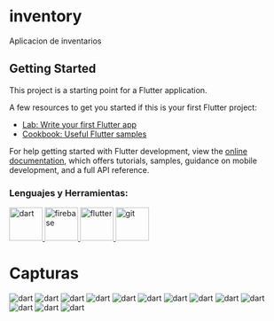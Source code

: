 # inventory

Aplicacion de inventarios

## Getting Started

This project is a starting point for a Flutter application.

A few resources to get you started if this is your first Flutter project:

- [Lab: Write your first Flutter app](https://docs.flutter.dev/get-started/codelab)
- [Cookbook: Useful Flutter samples](https://docs.flutter.dev/cookbook)

For help getting started with Flutter development, view the
[online documentation](https://docs.flutter.dev/), which offers tutorials,
samples, guidance on mobile development, and a full API reference.

<h3 align="left">Lenguajes y Herramientas:</h3>
<p align="left"> <a href="https://dart.dev" target="_blank" rel="noreferrer"> <img src="https://www.vectorlogo.zone/logos/dartlang/dartlang-icon.svg" alt="dart" width="60" height="60"/> </a> <a href="https://firebase.google.com/" target="_blank" rel="noreferrer"> <img src="https://www.vectorlogo.zone/logos/firebase/firebase-icon.svg" alt="firebase" width="60" height="60"/> </a> <a href="https://flutter.dev" target="_blank" rel="noreferrer"> <img src="https://www.vectorlogo.zone/logos/flutterio/flutterio-icon.svg" alt="flutter" width="60" height="60"/> </a> <a href="https://git-scm.com/" target="_blank" rel="noreferrer"> <img src="https://www.vectorlogo.zone/logos/git-scm/git-scm-icon.svg" alt="git" width="60" height="60"/> </a> </p>
<h1>Capturas</h1>
<div>
<img src="https://previews.dropbox.com/p/thumb/ABzQ8XXItsauZPm0apJZEzWhhPsR_A4Ax_VRgXsVjbnWbBpKOEmPouzGeOw-k4nFwQwq8EdMAZAP4r-BoGY2VhGibqjo27JfPxL-736rE0Fi5oUzSoanSQF2q39Ib1tF-cWYtFBE59T_iI1X54WUa9kj7akMWf-Jgqqc4zmuQpJbX5pU6cqAoEPbJlheIcyDaNMn6VCKooHeDyZLmipgK8t-ALODrQXRZFTXn-773TZyJjpq63CrZqXROxteU4XNbgRP964cfd7LLjAKfoU87gP4_MW_oj8IrV8IQL1yS3yd0Os6vFLWJeEkih_R2H-Gs_S7YeKYVZT6cOSJUWvqdE4I5AaJwGLWhgcKrALJhHQ0SXTAQSs9LlmkgYbOij48kyE/p.png" alt="dart" />
<img src="https://previews.dropbox.com/p/thumb/ABxhrGk52a0WTRmqmjwtbTnnVn0_dOvSsnklA7CNudZqrQmDZ3l26eNYh9M36kZTs1XrJl5rt8IGoYb-aBAQWfSA_S7nnhjG2CuzBUFnoeNlOQNVbRjPRJ7sgVS5re71CV9twJ2WBSn0YAfLdnLEE7ggr20pIxkJThu6iYDPVtpVReQTJDYt_X7MxQTRTZ5LsQ42G6vCu3z4Gms1W8tk6IYNvm2eG_FR3MnWQRoBgwHb-hCewFR84mexkvphgwEP2okBXaAFu2m4ToizuIXiQheGM_nimaEvCB-rasSCVY11griB_wSkMgNLVBqdfbEAhoV2ynZ0vlpp4NtcUB1ZQ_KBr6RvJyREyJ0y3SG2Cgdmc-PGVneAQtW42-X1fp9mvxk/p.png" alt="dart" />
<img src="https://previews.dropbox.com/p/thumb/ABwm0gC_ppxMM0HXUlq2PF1DtOTvE2oiVz1RxTLmBMj3-Q3o81z7zBNv0sapq8wuFFYr-Sj1vNq5UM8SYfWh68Tg2lZ-xx2rJpwSGcmUsiZPLf4EaoCneOxdY97OXXP1mWpK7p6FpjYngvmTiLB92CDGFpxu1pH07t0gOJhY5HY__XzUkammcRL6x4HBVPluOBK3EwSST4hp9Pc29l2YWM_IjEkbCwmAw_2Ixz549whOjd0CWVovFrdMrAKBRdLRupcnOMXmchU9Te9fHVpY0yxN5nXb0tvWt7irJtOF4wZiiwZxg1n6Ayh4ZihmCETEttJ6ZE4U36PgW79N6eo7WxB5puAQ7lA_WvB8AAtSB0gftn_MOX7CWyQ6BzMt3z2t2Us/p.png" alt="dart" />
<img src="https://previews.dropbox.com/p/thumb/ABxCiYFmhtAAitmjVnIMzE4Ti05WDDbkUo4mu95IOtBYbdo0txpFCc8eSO9mvcDo3WFEshVxVgS5RDfD_TKb0y29BAJUQ0afhzdv0OvZKBh8oSSVZgN0DcEidEL2mOeJVO8rXbNeQmrk2ztOKdx6c1DYxEa-dUoeWrpa-hsmLU9WZk_qyQHhSNMgbaAV-0gM1PCwaeFgq5XGI5ba5wJ-BZ7zCMDCp-h19cU7OpPPwgrRqfosoh_t73hJLOqdyf17dF1mTT0tTxYDd3YXpK4c9RBmbAQBzxrA9A_3kq3PVARBB_ETB79HuFFsV3S60vEB0BtwjNqIgIamVpiQSKatMP6LVziW8dXNp_BB-234sGBNjczjFlXiZnW-xpLyYOG8XoE/p.png" alt="dart" />
<img src="https://previews.dropbox.com/p/thumb/AByRUvRleNWMH4bTk1jX9_xPyJtkw9Vk-0Cw-sTSxB1DRFWZydvLa9m5_XHYf1HMRdS7ClXbJ-eVZMa0iJ_Z3QFdgcXfWRow2nW6Vbh_FI49cbpIh98fLWG_BEQAwQr7i_rOpWg2nQv-yKk67XNPjJ0V6W_kzGMd5MyNFXSoymHU8SYS6hoxeyW7IovKTNo3vrk2jUIpQf7OVdP-zYPRBD6Y56Z_Dnuh0gbYsLdOgx0p-Ybgew1zyL3qSISsWFQQh_p1Xl_Y_l59v_0yrjU2an8tAKJhzOi-RTUj7h8BYus4NlTfqZj0XWRMljWO-eTde5yGBIHLbAT16bGIBrzGPje_cgdDHa64oYPGY5UygYE9BlNkm1ERGULIX-XJJ5u0UP8/p.png" alt="dart" />
<img src="https://previews.dropbox.com/p/thumb/ABx8XIg9EOZwfeBkH4xTJLTjwyWYe3hqPgNKDrQsaqsnSmKk4lQodGjG8smFS_g7Fxeva1Sknmesp3swUKHHJQyGfiWzhQ5w1Lhy_vuMKgSY84Q7nrTau2sARzxEmtLgfGrDZib5FhrBTHdIyO01rSi5WDeLlah4N8-dqVLL5fYDdxH_VXskNDyMtybYOnIkQelDfz06EC3eHUbf69h02ujlUGrzrTxj33MM6TV7zlVNgIkDqMbU1TyGyNlncsnF5jIqXo_RR2xm7zj2JGFlaQw_TW-evjBnNLHvwVLys6UT6FvqpLdu-Zq-Cetuk5X0haw8HDQcGeOmynxlyRbOj3iSQsKdJC2_K3k8IAQFZVIe0XDgZKNszp3P3LdK7Lx7zfI/p.png" alt="dart" />
<img src="https://previews.dropbox.com/p/thumb/ABxu9Y3wR1NXN15xgcLmYqp5CZdEIVHHQilmuoim0F3vXSDjXOoqHYu-iExA1v1ai-Mv_tl_XTVqYuP-9Se5uIyXpQcZzWtqflb1RVDg2DLpHViOIUV58nsHqSmqlJqOse0vfg3M2pat3i5ccBiqnjBU2gZjrxqRdwj2hfWGgDVf6Cr7Zf_n48v5bWL3YrH9WxE3wtntRkp3PygZbTdrtdUEMP_NLEne-wzLgxJd7Ws2dgfa_a4wSTioatwhJ89DOqubv8U5cg5uWRnLyPHZI0-A2BQSn646mJYYMGU95fzfKKQupAdj7JurUYpG0Lx3kA1m3U2-aoAAFT8Vp9X8HH263YXsoHQmuqv9_SfK3BdMmDz5P-pQ6jKPRrFYtHDBkU0/p.png" alt="dart" />
<img src="https://previews.dropbox.com/p/thumb/ABxJVEEuA7wokR5_Vbpats-y4G-lNcEWj0o1XUyuMgAvmOpk_ZkCSUbP4tIR9qw5_U19juSxiiFEMQMJZG13E3BzDLLF1WZNx_wpLLJtT7HFgXonmLhhWbGs5MqxyK2d1GZez1y7QDBU-MY8g4Kbjy08xuJmgCE5yLQAnahO6tJmGS0tuJ394CPU6m-d74n4pLXsN38urvxS4xPqxDSTaXAYZJx35xODL8uECze4dt2xJMZgvqnuqlsV-hHsZhbcht7D5xTpYgMKhXa-W0N77PHAOOuvjUZUKZAUGbKteT5ZrvzNRJ9wkQJEPzEbGCKFheeeXkCPEUI-uII5KRExWvSWTIOtCxoPZ_UXBDhnAJ5R4oP1e8-YNnYQImgPlUdAbgM/p.png" alt="dart" />
<img src="https://previews.dropbox.com/p/thumb/ABzMIaFOjFTHGmcFNDcKHbhAxvc3fKIAheE4GPacSAUSpKw0z6dxuA7LGq2cPjL8s7XBTfkwIpYT5M-EiFu_RQ1dSgHq4-Bs1OXquIfyro6xYgAAQYCgfRncgJRCawFNTqU-PWwjEEk_oP4ZCPhqHpwU52pDli0-l54RjepRIdtEjQ0AB3ALPm-26XWagmMsyPuQlH5QmjQq7lNJk0KncxpQDd0YH2vKMMeouxzVtiz6lRiYvIpTWg0N6Nu1REXbnXhkWrai-rkQqXK2PlOLcNRExUPKFPMOmUlDwlTL9lZTP8rxNMzpGdfG6_jc3zN3s6OqKiC8LhtpF5dzBpRMxVmVpLaJlUcXXrZ3pA6RzQpQA2hTa2M2yzXzVKg-4F2Hlj4/p.png" alt="dart" />
<img src="https://previews.dropbox.com/p/thumb/AByZDo0Pqh3hYdy6AnvYHLnjXA69cDpEKMvMvjCrgN6DGq9cjxxW2d1dPtCZZnIgkdrPCedmS7ie-vxHfR3dffBiQyIbBV2j3Qk7wX7o81M08lEzqSEdXPoL5DVFp6D0Ntdmfuyae9zrlqvkfd7UK3FeWNXcBt-uJ1Cs5i0f50tPO1zmyIQHSxKyOIa_P-zDB94vA-yKWQjdNoh9JmDlhlSDXGKRDHejViTxvet08VuIrkhJlp9MMFzhuUu85nXD9m_YccKqhuptYIl1kHLkWqxbO89gw5Qo2Xlhy5vGPnUyD5Hq1svhn1ygbnxNCmv0o45c82xOO_k2sJmyDpekzbaEveRXHfrkE797eRYfR71Q9B5RfnvqiPPl39IkqXaqdv8/p.png" alt="dart" />
<img src="https://previews.dropbox.com/p/thumb/ABxTg_JADG24KdEcdBzuLJwiW2rKOwWidor62D-DExWa1KOO1XJqN5cg8jh4t1SkN1CDCvq1BlkrmC5XkgeUkrnanczIblctqqfuT_GhfOygQVe0dbPqZdF3d4pYPRFON5yuMv3tmHcM5_wvGKdbcxP-qNgfVcQ0TPMF7cGeYaDF0jQzGWGn30iRv5MrikeVGS-rlyFVz5TAZffEurCwNry8efbPLnngFTebWtAwbliWeFMFuMRT1OxvHsb1Uv-qB3xh37HX2AMhPwro14sl0uYz13hbQIOpR4337ejqdcWj2meeeQ-e3LeK7nXT0Ji5FxCZkgx-CAmwFNrIS6DmrZVuRACQJuotam_2-uCWCAX93m7RoAOF4bZ_PrTESl0Ur7E/p.png" alt="dart" />
<img src="https://previews.dropbox.com/p/thumb/ABz0AmN2YrwWqn550i7z4NrbiuvfJnDxri2o6bbGAeM8RQjijulmjQQxf1vX7AvssZsGD3F_KdtWyd_xKER9WFbXGto66IWOM0gyH9F2qlNbzDQwR-C3SFm0YfASmvZJ4GGb-ZmZpNuqZZW1Jhnel_b0uVfRYfk4aKXofQxRqpmPg29F38c2LH-exjPhvW9D9bdEz1mX7UMGUc0cZ7hY4bb1zSAqDUxaT7Qsvo5SzG0aqf1IhVEpiwf0ypr3GyV50BnwPSsKNCsXpekNxgnvlYu4XqArQ7SShSfGGL3Z1lnNJh_GORuDY_aYe1tBoKp8XpZmRdLtOHlbqjw-RtD0sA_FQ6kE6B7XeIXUW59EIgsckyN1WD3wdwSa33J5nY2jXbc/p.png" alt="dart" />
<img src="https://previews.dropbox.com/p/thumb/ABxg_wOn6A5FyIwLs4QjbU88TENbUt7MvjJnTgNjpxWSpdAl4ahWn0-JMlwUXTTR5pA2lgx7y0xskMsRRizI6X1F4rjsay-wTO5P6AitJQYR2-QN8VJtyep4bxOqvkAp3GcEl7pReCLw-UgsgOnlFaZ_qbmnPKSE4L8Ij7EPvCAK13ZPcmvvrB-4H9BIh3w5QNb1jvxc6B5tCexng0HNg9ro0hQq6N_0P_5-LgswRl5uVuFkSqPpCjqHw2hRyLQntWXq4vIre1DHUTE5RE2jJ0eS3XWzRlutktvve_Lo6tmm1DTk_Nf9Div41EnoJEheB34Qa9N-A6Ueh3cjAzlC8GkaLfrrb1CqFKjYtBXxMQqxdYZCPtlfU8drWrNb5DfiYLM/p.png" alt="dart" />
</div>
